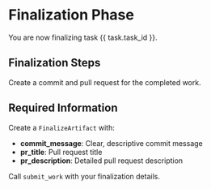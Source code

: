 # Finalization Phase

You are now finalizing task {{ task.task_id }}.

## Finalization Steps

Create a commit and pull request for the completed work.

## Required Information

Create a `FinalizeArtifact` with:
- **commit_message**: Clear, descriptive commit message
- **pr_title**: Pull request title
- **pr_description**: Detailed pull request description

Call `submit_work` with your finalization details.